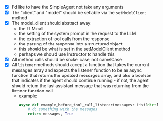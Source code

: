  - [x] I'd like to have the SimpleAgent not take any arguments
 - [x] The "client" and "model" should be settable via the `setModelClient` method
 - [x] The model_client should abstract away:
   - the LLM call
   - the setting of the system prompt in the request to the LLM
   - the extraction of tool calls from the response
   - the parsing of the response into a structured object
   - this should be what is set in the setModelClient method
   - perhaps we should use Instructor to handle this
 - [x] All method calls should be snake_case, not camelCase
 - [x] All `listener` methods should accept a function that takes the current messages array and expects the listener function to be an async function that returns the updated messages array, and also a boolean that indicates if the agent should continue running - if not, the agent should return the last assistant message that was returning from the listener function call
   - example: 
     ```python
     async def example_before_tool_call_listener(messages: List[dict]) -> Tuple[List[dict], bool]:
         # do something with the messages
         return messages, True
     ```
     
